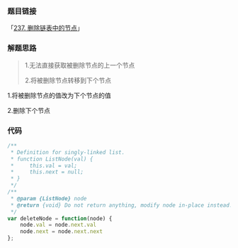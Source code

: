 ### 题目链接

「[237. 删除链表中的节点](https://leetcode.cn/problems/delete-node-in-a-linked-list/)」

### 解题思路

> 1.无法直接获取被删除节点的上一个节点
>
> 2.将被删除节点转移到下个节点

1.将被删除节点的值改为下个节点的值

2.删除下个节点

### 代码

```javascript
/**
 * Definition for singly-linked list.
 * function ListNode(val) {
 *     this.val = val;
 *     this.next = null;
 * }
 */
/**
 * @param {ListNode} node
 * @return {void} Do not return anything, modify node in-place instead.
 */
var deleteNode = function(node) {
    node.val = node.next.val
    node.next = node.next.next
};
```

